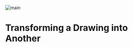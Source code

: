 ![main](/Transforming-a-Drawing-into-Another-art-piece-/Screenshots/transforming_pics.png)
# Transforming a Drawing into Another


